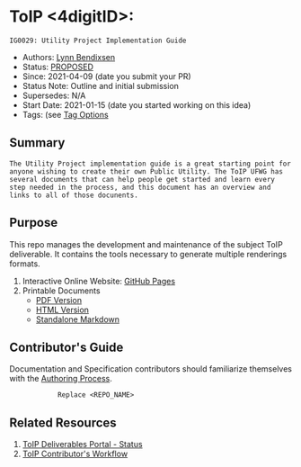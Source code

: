 # ToIP  <TypeIndicator><4digitID>: <DeliverableName>
```
IG0029: Utility Project Implementation Guide
```

- Authors: [Lynn Bendixsen](lynn.bendixsen@gmail.com)
- Status: [PROPOSED](https://trustoverip.github.io/deliverables/process/lifecycle_management/#proposed)
- Since: 2021-04-09 (date you submit your PR)
- Status Note: Outline and initial submission  
- Supersedes: N/A
- Start Date: 2021-01-15 (date you started working on this idea)
- Tags: (see [Tag Options](https://trustoverip.github.io/deliverables/process/tags)

## Summary

```
The Utility Project implementation guide is a great starting point for anyone wishing to create their own Public Utility. The ToIP UFWG has several documents that can help people get started and learn every step needed in the process, and this document has an overview and links to all of those docunents.
```

## Purpose
This repo manages the development and maintenance of the subject ToIP deliverable. It contains the tools necessary to generate multiple renderings formats.

1. Interactive Online Website: [GitHub Pages](https://github.com/trustoverip/IG0029-utility-project-guide)
2. Printable Documents
    * [PDF Version](./publish/<DOC_NAME>.pdf)
    * [HTML Version](./publish/<DOC_NAME>.html)
    * [Standalone Markdown](./publish/<DOC_NAME>.md)

## Contributor's Guide
Documentation and Specification contributors should familiarize themselves with the [Authoring Process](https://github.com/trustoverip/<REPO_NAME>/blob/main/DEV_README.md).
```
            Replace <REPO_NAME>
```

## Related Resources

1. [ToIP Deliverables Portal - Status](https://trustoverip.github.io/deliverables/results/proposed/)
2. [ToIP Contributor's Workflow](https://trustoverip.github.io/deliverables/process/process_concepts/)
